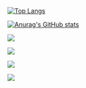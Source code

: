 [![Top Langs](https://github-readme-stats.vercel.app/api/top-langs/?username=mongsukim)](https://github.com/mongsukim/github-readme-stats)

[![Anurag's GitHub stats](https://github-readme-stats.vercel.app/api?username=mongsukim)](https://github.com/mongsukim/github-readme-stats)



<a><img src="https://img.shields.io/badge/Javascript-000000?style=flat-square&logo=javascript&logoColor=#F7DF1E"/></a>

<a><img src="https://img.shields.io/badge/React-000000?style=flat-square&logo=React&logoColor=#61DAFB"/></a>

<a><img src="https://img.shields.io/badge/NoesJS-000000?style=flat-square&logo=Node.JS&logoColor=#61DAFB"/></a>

<img src="https://img.shields.io/badge/TypeScript-000000?style=flat-square&logo=Node.JS&logoColor=#3178C6"/>


<!--
**mongsukim/mongsukim** is a ✨ _special_ ✨ repository because its `README.md` (this file) appears on your GitHub profile.

Here are some ideas to get you started:

- 🔭 I’m currently working on ...
- 🌱 I’m currently learning ...
- 👯 I’m looking to collaborate on ...
- 🤔 I’m looking for help with ...
- 💬 Ask me about ...
- 📫 How to reach me: ...
- 😄 Pronouns: ...
- ⚡ Fun fact: ...
-->
